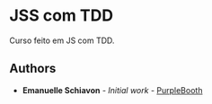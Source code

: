 # JSS com TDD

Curso feito em JS com TDD.

## Authors

* **Emanuelle Schiavon** - *Initial work* - [PurpleBooth](https://github.com/PurpleBooth)

